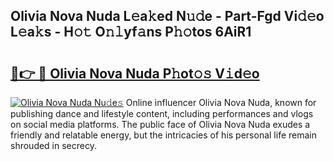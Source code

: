 ## Olivia Nova Nuda L𝚎a𝚔ed N𝚞𝚍e - Part-Fgd Vi𝚍𝚎o L𝚎a𝚔s - H𝚘𝚝 O𝚗𝚕yf𝚊ns P𝚑𝚘tos 6AiR1

# <h2><a href="http://kf0rusr.oniu.top/?m=Olivia+Nova+Nuda">🔗👉 🔴 Olivia Nova Nuda P𝚑ot𝚘𝚜 V𝚒d𝚎o</a></h2>

[![Olivia Nova Nuda Nu𝚍e𝚜](https://i.imgur.com/0qMVB7G.gif)](http://kf0rusr.oniu.top/?m=Olivia+Nova+Nuda)
Online influencer Olivia Nova Nuda, known for publishing dance and lifestyle content, including performances and vlogs on social media platforms. The public face of Olivia Nova Nuda exudes a friendly and relatable energy, but the intricacies of his personal life remain shrouded in secrecy.  
